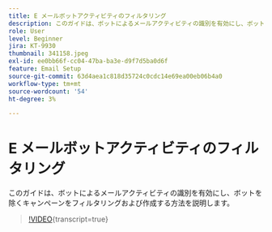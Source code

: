 ```yaml
---
title: E メールボットアクティビティのフィルタリング
description: このガイドは、ボットによるメールアクティビティの識別を有効にし、ボットを除くキャンペーンをフィルタリングおよび作成する方法を説明します。
role: User
level: Beginner
jira: KT-9930
thumbnail: 341158.jpeg
exl-id: ee0bb66f-cc04-47ba-ba3e-d9f7d5ba0d6f
feature: Email Setup
source-git-commit: 63d4aea1c818d35724c0cdc14e69ea00eb06b4a0
workflow-type: tm+mt
source-wordcount: '54'
ht-degree: 3%

---
```


# E メールボットアクティビティのフィルタリング

このガイドは、ボットによるメールアクティビティの識別を有効にし、ボットを除くキャンペーンをフィルタリングおよび作成する方法を説明します。

>[!VIDEO](https://video.tv.adobe.com/v/3445113/?quality=12&learn=on&captions=jpn){transcript=true}

